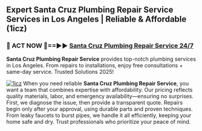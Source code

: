 ## Expert Santa Cruz Plumbing Repair Service Services in Los Angeles | Reliable & Affordable (1icz)  

<h3>🚿 ACT NOW 🌟==►► <a href="https://tinyurl.com/2ne6vx2x" rel="nofollow">Santa Cruz Plumbing Repair Service 24/7</a></h3>

**Santa Cruz Plumbing Repair Service** provides top-notch plumbing services in Los Angeles. From repairs to installations, enjoy free consultations + same-day service. Trusted Solutions 2025!

[![1icz](https://i.imgur.com/4PFF4AK.jpeg)](https://tinyurl.com/2ne6vx2x)
When you need reliable **Santa Cruz Plumbing Repair Service**, you want a team that combines expertise with affordability. Our pricing reflects quality materials, labor, and emergency availability—ensuring no surprises. First, we diagnose the issue, then provide a transparent quote. Repairs begin only after your approval, using durable parts and proven techniques. From leaky faucets to burst pipes, we handle it all efficiently, keeping your home safe and dry. Trust professionals who prioritize your peace of mind.